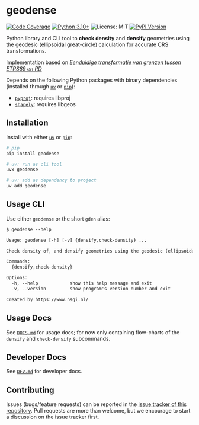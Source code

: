 # geodense

[![Code Coverage](https://img.shields.io/endpoint?url=https%3A%2F%2Fgeodetischeinfrastructuur.github.io%2Fgeodense%2Fbadge.json&style=flat-square&logo=pytest&logoColor=white)](https://geodetischeinfrastructuur.github.io/geodense/)
[![Python 3.10+](https://img.shields.io/badge/python-3.10+-teal.svg?style=flat-square)](https://www.python.org/downloads/release/python-31015/)
![License: MIT](https://img.shields.io/badge/license-MIT-blue.svg?style=flat-square)
[![PyPI Version](https://img.shields.io/pypi/v/geodense.svg?style=flat-square)](https://pypi.python.org/pypi/geodense)

Python library and CLI tool to **check density** and **densify** geometries using the geodesic (ellipsoidal
great-circle) calculation for accurate CRS transformations.

Implementation based on
[*Eenduidige transformatie van grenzen tussen ETRS89 en RD*](https://gnss-data.kadaster.nl/misc/docs/langelijnenadvies.pdf)

Depends on the following Python packages with binary dependencies (installed through [`uv`](https://docs.astral.sh/uv/)
or [`pip`](https://pypi.org/project/pip/)):

- [`pyproj`](https://pyproj4.github.io/pyproj/stable/installation.html): requires libproj
- [`shapely`](https://shapely.readthedocs.io/en/stable/index.html): requires libgeos

## Installation

Install with either [`uv`](https://docs.astral.sh/uv/) or [`pip`](https://pypi.org/project/pip/):

```sh
# pip
pip install geodense

# uv: run as cli tool
uvx geodense

# uv: add as dependency to project
uv add geodense
```

## Usage CLI

Use either `geodense` or the short `gden` alias:

```txt
$ geodense --help

Usage: geodense [-h] [-v] {densify,check-density} ...

Check density of, and densify geometries using the geodesic (ellipsoidal great-circle) calculation for accurate CRS transformations

Commands:
  {densify,check-density}

Options:
  -h, --help            show this help message and exit
  -v, --version         show program's version number and exit

Created by https://www.nsgi.nl/
```

## Usage Docs

See [`DOCS.md`](https://github.com/GeodetischeInfrastructuur/geodense/blob/main/DOCS.md) for usage docs; for now only
containing flow-charts of the `densify` and `check-densify` subcommands.

## Developer Docs

See [`DEV.md`](https://github.com/GeodetischeInfrastructuur/geodense/blob/main/DEV.md) for developer docs.

## Contributing

Issues (bugs/feature requests) can be reported in the
[issue tracker of this repository](https://github.com/GeodetischeInfrastructuur/geodense/issues). Pull requests are more
than welcome, but we encourage to start a discussion on the issue tracker first.
